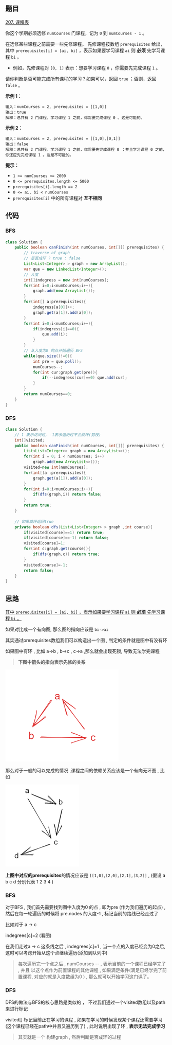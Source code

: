 ## 题目

[207. 课程表](https://leetcode.cn/problems/course-schedule/)

你这个学期必须选修 `numCourses` 门课程，记为 `0` 到 `numCourses - 1` 。

在选修某些课程之前需要一些先修课程。 先修课程按数组 `prerequisites` 给出，其中 `prerequisites[i] = [ai, bi]` ，表示如果要学习课程 `ai` 则 **必须** 先学习课程 `bi` 。

- 例如，先修课程对 `[0, 1]` 表示：想要学习课程 `0` ，你需要先完成课程 `1` 。

请你判断是否可能完成所有课程的学习？如果可以，返回 `true` ；否则，返回 `false` 。

**示例 1：**

```
输入：numCourses = 2, prerequisites = [[1,0]]
输出：true
解释：总共有 2 门课程。学习课程 1 之前，你需要完成课程 0 。这是可能的。
```

**示例 2：**

```
输入：numCourses = 2, prerequisites = [[1,0],[0,1]]
输出：false
解释：总共有 2 门课程。学习课程 1 之前，你需要先完成课程 0 ；并且学习课程 0 之前，你还应先完成课程 1 。这是不可能的。
```

 

**提示：**

- `1 <= numCourses <= 2000`
- `0 <= prerequisites.length <= 5000`
- `prerequisites[i].length == 2`
- `0 <= ai, bi < numCourses`
- `prerequisites[i]` 中的所有课程对 **互不相同**

## 代码

### BFS

```java
class Solution {
    public boolean canFinish(int numCourses, int[][] prerequisites) {
        // traverse of graph
        // 是否成环 ? true : false
        List<List<Integer> > graph = new ArrayList();
        var que = new LinkedList<Integer>();
        // 入度
        int[]indegress = new int[numCourses];
        for(int i=0;i<numCourses;i++){
            graph.add(new ArrayList());
        }
        for(int[] a:prerequisites){
            indegress[a[0]]++;
            graph.get(a[1]).add(a[0]);
        }
        for(int i=0;i<numCourses;i++){
            if(indegress[i]==0){
                que.add(i);
            }
        }
        // 从入度为0 的点开始遍历 BFS
        while(que.size()!=0){
            int pre = que.poll();
            numCourses--;
            for(int cur:graph.get(pre)){
                if(--indegress[cur]==0) que.add(cur);
            }
        }
        return numCourses==0;
    }
}
```

### DFS

```java
class Solution {
    // 1 表示访问过, -1表示遍历过不会成环(剪枝)
    int[]visited;
    public boolean canFinish(int numCourses, int[][] prerequisites) {
        List<List<Integer>> graph = new ArrayList<>();
        for(int i = 0; i < numCourses; i++)
            graph.add(new ArrayList<>());
        visited=new int[numCourses];
        for(int[]a :prerequisites){
            graph.get(a[1]).add(a[0]);
        }
        for(int i=0;i<numCourses;i++){
            if(dfs(graph,i)) return false;
        }
        return true;
    }

    // 如果成环返回true
    private boolean dfs(List<List<Integer> > graph ,int course){
        if(visited[course]==1) return true;
        if(visited[course]==-1) return false;
        visited[course]=1;
        for(int c:graph.get(course)){
            if(dfs(graph,c)) return true;
        }
        visited[course]=-1;
        return false;
    }
}
```

## 思路

<u>其中 `prerequisites[i] = [ai, bi]` ，表示如果要学习课程 `ai` 则 **必须** 先学习课程 `bi` 。</u>

如果对比成一个有向图, 那么图的指向应该是 `bi->ai`

其实通过prerequisites数组我们可以构造出一个图 , 判定的条件就是图中有没有环

如果图中有环 ,  比如 a->b , b->c , c->a ,那么就会出现死锁, 导致无法学完课程

> **下图中箭头的指向表示先修的关系**

<img src="assets/image-20231020145029013.png" alt="demo" style="zoom:67%;" />

那么对于一般的可以完成的情况 ,课程之间的依赖关系应该是一个有向无环图 , 比如

<img src="assets/image-20231020145330063.png" style="zoom:50%;" />

**上图中对应的prerequisites**的情况应该是  `[[1,0],[2,0],[2,1],[3,2]]` , (假设 a b c d 分别代表  1 2 3 4 ) 

### BFS

对于BFS , 我们首先需要找到图中入度为0 的点 , 即为pre (作为我们遍历的起点)  ,  然后在每一轮遍历的时候将  pre.nodes 的入度-1 , 标记当前的路线已经走过了

比如对于 a -> c

indegrees[c]=2 (看图)

在我们走过a -> c 这条线之后 , indegrees[c]=1 , 当一个点的入度已经变为0之后, 这时可以考虑开始从这个点继续遍历(添加到队列中)

> 每次遍历完一个点之后 , numCourses --  , 表示当前的一个课程已经学完了  , 并且 以这个点作为前置课程的其他课程 , 如果满足条件(满足已经学完了前置课程, 对应的就是入度数组为0 ) , 那么就可以开始学习这门课了。

### DFS

DFS的做法与BFS的核心思路是类似的 ， 不过我们通过一个visited数组以及path来进行标记 

visited[] 标记当前正在学习的课程 , 如果在学习的时候发现某个课程还需要学习(这个课程已经在path中并且又遍历到了)  , 此时说明出现了环 , **表示无法完成学习** 

> 其实就是一个 构建graph , 然后判断是否成环的过程



